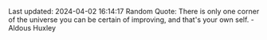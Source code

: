 Last updated: 2024-04-02 16:14:17
Random Quote: There is only one corner of the universe you can be certain of improving, and that's your own self. - Aldous Huxley